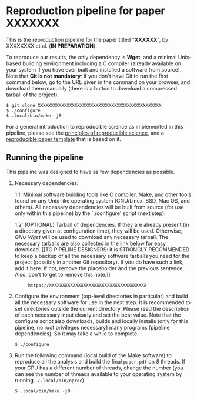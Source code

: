 Reproduction pipeline for paper XXXXXXX
=======================================

This is the reproduction pipeline for the paper titled "**XXXXXX**", by
XXXXXXXX et al. (**IN PREPARATION**).

To reproduce our results, the only dependency is **Wget**, and a minimal
Unix-based building environment including a C compiler (already available
on your system if you have ever built and installed a software from
source). Note that **Git is not mandatory**: if you don't have Git to run
the first command below, go to the URL given in the command on your
browser, and download them manually (there is a button to download a
compressed tarball of the project).

```shell
$ git clone XXXXXXXXXXXXXXXXXXXXXXXXXXXXXXXXXXXXXXXXXXXXXXX
$ ./configure
$ .local/bin/make -j8
```

For a general introduction to reproducible science as implemented in this
pipeline, please see the [principles of reproducible
science](http://akhlaghi.org/reproducible-science.html), and a
[reproducible paper
template](https://gitlab.com/makhlaghi/reproducible-paper) that is based on
it.





Running the pipeline
--------------------

This pipeline was designed to have as few dependencies as possible.

1. Necessary dependencies:

   1.1: Minimal software building tools like C compiler, Make, and other
        tools found on any Unix-like operating system (GNU/Linux, BSD, Mac
        OS, and others). All necessary dependencies will be built from
        source (for use only within this pipeline) by the `./configure'
        script (next step).

   1.2: (OPTIONAL) Tarball of dependencies. If they are already present (in
        a directory given at configuration time), they will be
        used. Otherwise, *GNU Wget* will be used to download any necessary
        tarball. The necessary tarballs are also collected in the link
        below for easy download. [[TO PIPELINE DESIGNERS: it is STRONGLY
        RECOMMENDED to keep a backup of all the necessary software tarballs
        you need for the project (possibly in another Git repository). If
        you do have such a link, add it here. If not, remove the
        placeholder and the previous sentence. Also, don't forget to remove
        this note.]]

            https://XXXXXXXXXXXXXXXXXXXXXXXXXXXXXXXXXXXXX

2. Configure the environment (top-level directories in particular) and
   build all the necessary software for use in the next step. It is
   recommended to set directories outside the current directory. Please
   read the description of each necessary input clearly and set the best
   value. Note that the configure script also downloads, builds and locally
   installs (only for this pipeline, no root privileges necessary) many
   programs (pipeline dependencies). So it may take a while to complete.

     ```shell
     $ ./configure
     ```

3. Run the following command (local build of the Make software) to
   reproduce all the analysis and build the final `paper.pdf` on *8*
   threads. If your CPU has a different number of threads, change the
   number (you can see the number of threads available to your operating
   system by running `./.local/bin/nproc`)

     ```shell
     $ .local/bin/make -j8
     ```
